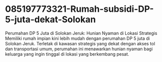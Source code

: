 # 085197773321-Rumah-subsidi-DP-5-juta-dekat-Solokan
Perumahan DP 5 Juta di Solokan Jeruk: Hunian Nyaman di Lokasi Strategis  Memiliki rumah impian kini lebih mudah dengan perumahan DP 5 juta di Solokan Jeruk. Terletak di kawasan strategis yang dekat dengan akses tol dan transportasi umum, perumahan ini menawarkan hunian nyaman bagi keluarga yang ingin tinggal di lokasi yang berkembang pesat.
